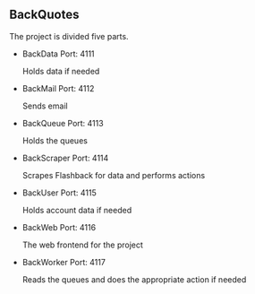 ## BackQuotes

The project is divided five parts.

* BackData
	Port: 4111

	Holds data if needed

* BackMail
	Port: 4112

	Sends email

* BackQueue
	Port: 4113

	Holds the queues

* BackScraper
	Port: 4114

	Scrapes Flashback for data and performs actions

* BackUser
	Port: 4115

	Holds account data if needed

* BackWeb
	Port: 4116

	The web frontend for the project

* BackWorker
	Port: 4117

	Reads the queues and does the appropriate action if needed
